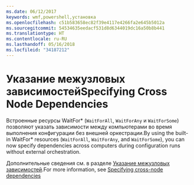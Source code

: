 ```yaml
---
ms.date: 06/12/2017
keywords: wmf,powershell,установка
ms.openlocfilehash: c51b583658ec82f39e4117e4266fa2e645b5012a
ms.sourcegitcommit: 54534635eedacf531d8d6344019dc16a50b8b441
ms.translationtype: HT
ms.contentlocale: ru-RU
ms.lasthandoff: 05/16/2018
ms.locfileid: "34187212"
---
```

# <a name="specifying-cross-node-dependencies"></a><span data-ttu-id="aa289-102">Указание межузловых зависимостей</span><span class="sxs-lookup"><span data-stu-id="aa289-102">Specifying Cross Node Dependencies</span></span>

<span data-ttu-id="aa289-103">Встроенные ресурсы WaitFor\* (`WaitForAll`, `WaitForAny` и `WaitForSome`) позволяют указать зависимости между компьютерами во время выполнения конфигурации без внешней оркестрации.</span><span class="sxs-lookup"><span data-stu-id="aa289-103">By using the built-in WaitFor\* resources (`WaitForAll`, `WaitForAny`, and `WaitForSome`), you can now specify dependencies across computers during configuration runs without external orchestration.</span></span>

<span data-ttu-id="aa289-104">Дополнительные сведения см. в разделе [Указание межузловых зависимостей](https://msdn.microsoft.com/powershell/dsc/crossnodedependencies).</span><span class="sxs-lookup"><span data-stu-id="aa289-104">For more information, see [Specifying cross-node dependencies](https://msdn.microsoft.com/powershell/dsc/crossnodedependencies)</span></span>
